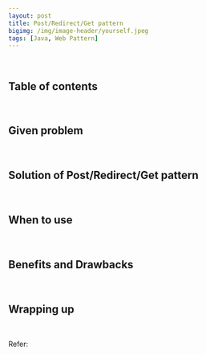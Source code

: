 ```yaml
---
layout: post
title: Post/Redirect/Get pattern
bigimg: /img/image-header/yourself.jpeg
tags: [Java, Web Pattern]
---
```





<br>

## Table of contents





<br>

## Given problem





<br>

## Solution of Post/Redirect/Get pattern






<br>

## When to use




<br>

## Benefits and Drawbacks




<br>

## Wrapping up




<br>

Refer:

[]()